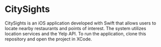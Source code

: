 # CitySights

CitySights is an iOS application developed with Swift that allows users to locate nearby restaurants and points of interest.  The system utilizes location services and the Yelp API.  To run the application, clone this repository and open the project in XCode.

